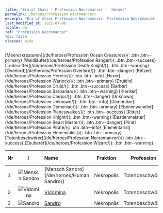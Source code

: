 ```yaml
---
title: "Era of Chaos - Profession Necromancer -  Heroes"
permalink: /heroes/Profession Necromancer/
excerpt: "Era of Chaos Profession Necromancer. Profession Necromancer. List of Profession  in Era of Chaos"
last_modified_at: 2021-07-06
locale: de
ref: "Profession Necromancer"
toc: false
classes: wide
---
```

 [Meereskreaturen](/de/heroes/Profession Ocean Creatures/){: .btn .btn--primary} [Waldläufer](/de/heroes/Profession Ranger/){: .btn .btn--success} [Todesritter](/de/heroes/Profession Death Knight/){: .btn .btn--warning} [Overlord](/de/heroes/Profession Overlord/){: .btn .btn--danger} [Ketzer](/de/heroes/Profession Heretic/){: .btn .btn--info} [Hexer](/de/heroes/Profession Warlock/){: .btn .btn--primary} [Druidin](/de/heroes/Profession Druid/){: .btn .btn--success} [Barbar](/de/heroes/Profession Barbarian/){: .btn .btn--warning} [Kleriker](/de/heroes/Profession Clerics/){: .btn .btn--danger} [Unknown](/de/heroes/Profession Unknown/){: .btn .btn--info} [Dämoniker](/de/heroes/Profession Demoniac/){: .btn .btn--primary} [Ebenenwandler](/de/heroes/Profession Planeswalker/){: .btn .btn--success} [Ritter](/de/heroes/Profession Knight/){: .btn .btn--warning} [Bestienmeister](/de/heroes/Profession Beast Master/){: .btn .btn--danger} [Pirat](/de/heroes/Profession Pirate/){: .btn .btn--info} [Elementarist](/de/heroes/Profession Elementalist/){: .btn .btn--primary} [Totenbeschwörer](/de/heroes/Profession Necromancer/){: .btn .btn--success} [Zauberer](/de/heroes/Profession Wizard/){: .btn .btn--warning} 

  | Nr |  I |    Name    |  Fraktion  |  Profession   |  Rang  |    Specialty     | User Rate  | 
  |:---|:--:|:-----------|:-------:|:-------------:|:------:|:-----------------|:----:|
  | 1 | ![Mensch Sandro](/images/h/h_HumanSandro.jpg) | [Mensch Sandro](/de/heroes/Human Sandro/) | Nekropolis | Totenbeschwörer | **SR+** |  Unsterbliche Seele | SR |
  | 2 | ![Vidomina](/images/h/h_Vidomina.jpg) | [Vidomina](/de/heroes/Vidomina/) | Nekropolis | Totenbeschwörer | **SR+** |  Totenbeschwörer | R |
  | 3 | ![Sandro](/images/h/h_Sandro.jpg) | [Sandro](/de/heroes/Sandro/) | Nekropolis | Totenbeschwörer | **SSR** |  Dunkelheit | SSR |
